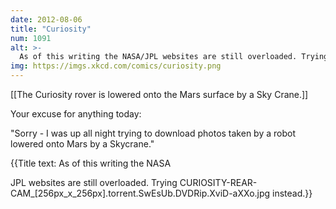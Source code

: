 ```yaml
---
date: 2012-08-06
title: "Curiosity"
num: 1091
alt: >-
  As of this writing the NASA/JPL websites are still overloaded. Trying CURIOSITY-REAR-CAM_[256px_x_256px].torrent.SwEsUb.DVDRip.XviD-aXXo.jpg instead.
img: https://imgs.xkcd.com/comics/curiosity.png
---
```

[[The Curiosity rover is lowered onto the Mars surface by a Sky Crane.]]

Your excuse for anything today:

"Sorry - I was up all night trying to download photos taken by a robot lowered onto Mars by a Skycrane."

{{Title text: As of this writing the NASA

JPL websites are still overloaded. Trying CURIOSITY-REAR-CAM_[256px_x_256px].torrent.SwEsUb.DVDRip.XviD-aXXo.jpg instead.}}